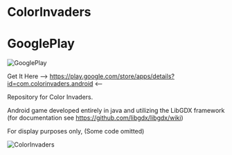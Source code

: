# ColorInvaders
# GooglePlay

![GooglePlay](https://scontent-ord1-1.xx.fbcdn.net/hphotos-xpt1/v/t1.0-9/12187938_164433997237630_3303097429808732553_n.png?oh=250d4d21f5b0bb8a8c6f0098503c5a31&oe=573B79FA "Google Play")

Get It Here -->  https://play.google.com/store/apps/details?id=com.colorinvaders.android  <--

Repository for Color Invaders. 

Android game developed entirely in java and utilizing the LibGDX framework (for documentation see https://github.com/libgdx/libgdx/wiki)

For display purposes only, (Some code omitted)


![ColorInvaders](https://lh3.googleusercontent.com/GKqkQ6PATvtj4fWjq9Wl6MYzwlenH2gaRRs5Q1hgdCMTXMIK8cuVwxnmyz-6P2jrFA_M=h900-rw "Color Invaders")
